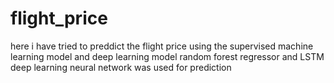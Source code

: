 # flight_price
here i have tried to preddict the flight price using the supervised machine learning model and deep learning model
random forest regressor and LSTM deep learning neural network was used for prediction
